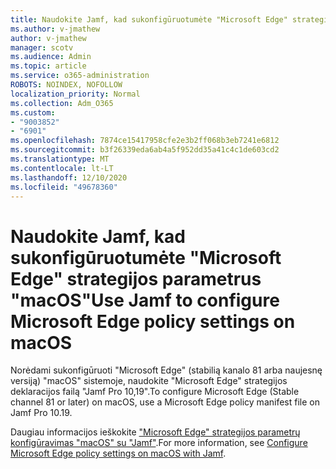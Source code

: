 ```yaml
---
title: Naudokite Jamf, kad sukonfigūruotumėte "Microsoft Edge" strategijos parametrus "macOS"
ms.author: v-jmathew
author: v-jmathew
manager: scotv
ms.audience: Admin
ms.topic: article
ms.service: o365-administration
ROBOTS: NOINDEX, NOFOLLOW
localization_priority: Normal
ms.collection: Adm_O365
ms.custom:
- "9003852"
- "6901"
ms.openlocfilehash: 7874ce15417958cfe2e3b2ff068b3eb7241e6812
ms.sourcegitcommit: b3f26339eda6ab4a5f952dd35a41c4c1de603cd2
ms.translationtype: MT
ms.contentlocale: lt-LT
ms.lasthandoff: 12/10/2020
ms.locfileid: "49678360"
---
```

# <a name="use-jamf-to-configure-microsoft-edge-policy-settings-on-macos"></a><span data-ttu-id="01487-102">Naudokite Jamf, kad sukonfigūruotumėte "Microsoft Edge" strategijos parametrus "macOS"</span><span class="sxs-lookup"><span data-stu-id="01487-102">Use Jamf to configure Microsoft Edge policy settings on macOS</span></span>

<span data-ttu-id="01487-103">Norėdami sukonfigūruoti "Microsoft Edge" (stabilią kanalo 81 arba naujesnę versiją) "macOS" sistemoje, naudokite "Microsoft Edge" strategijos deklaracijos failą "Jamf Pro 10,19".</span><span class="sxs-lookup"><span data-stu-id="01487-103">To configure Microsoft Edge (Stable channel 81 or later) on macOS, use a Microsoft Edge policy manifest file on Jamf Pro 10.19.</span></span>

<span data-ttu-id="01487-104">Daugiau informacijos ieškokite ["Microsoft Edge" strategijos parametrų konfigūravimas "macOS" su "Jamf"](https://go.microsoft.com/fwlink/?linkid=2134761).</span><span class="sxs-lookup"><span data-stu-id="01487-104">For more information, see [Configure Microsoft Edge policy settings on macOS with Jamf](https://go.microsoft.com/fwlink/?linkid=2134761).</span></span>
